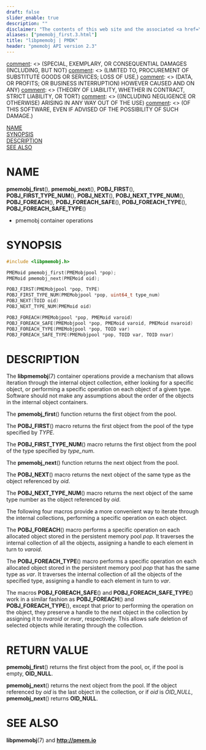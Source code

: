 ```yaml
---
draft: false
slider_enable: true
description: ""
disclaimer: "The contents of this web site and the associated <a href=\"https://github.com/pmem\">GitHub repositories</a> are BSD-licensed open source."
aliases: ["pmemobj_first.3.html"]
title: "libpmemobj | PMDK"
header: "pmemobj API version 2.3"
---
```


[comment]: <> (Copyright 2017-2018, Intel Corporation)

[comment]: <> (Redistribution and use in source and binary forms, with or without)
[comment]: <> (modification, are permitted provided that the following conditions)
[comment]: <> (are met:)
[comment]: <> (    * Redistributions of source code must retain the above copyright)
[comment]: <> (      notice, this list of conditions and the following disclaimer.)
[comment]: <> (    * Redistributions in binary form must reproduce the above copyright)
[comment]: <> (      notice, this list of conditions and the following disclaimer in)
[comment]: <> (      the documentation and/or other materials provided with the)
[comment]: <> (      distribution.)
[comment]: <> (    * Neither the name of the copyright holder nor the names of its)
[comment]: <> (      contributors may be used to endorse or promote products derived)
[comment]: <> (      from this software without specific prior written permission.)

[comment]: <> (THIS SOFTWARE IS PROVIDED BY THE COPYRIGHT HOLDERS AND CONTRIBUTORS)
[comment]: <> ("AS IS" AND ANY EXPRESS OR IMPLIED WARRANTIES, INCLUDING, BUT NOT)
[comment]: <> (LIMITED TO, THE IMPLIED WARRANTIES OF MERCHANTABILITY AND FITNESS FOR)
[comment]: <> (A PARTICULAR PURPOSE ARE DISCLAIMED. IN NO EVENT SHALL THE COPYRIGHT)
[comment]: <> (OWNER OR CONTRIBUTORS BE LIABLE FOR ANY DIRECT, INDIRECT, INCIDENTAL,)
[comment]: <> (SPECIAL, EXEMPLARY, OR CONSEQUENTIAL DAMAGES (INCLUDING, BUT NOT)
[comment]: <> (LIMITED TO, PROCUREMENT OF SUBSTITUTE GOODS OR SERVICES; LOSS OF USE,)
[comment]: <> (DATA, OR PROFITS; OR BUSINESS INTERRUPTION) HOWEVER CAUSED AND ON ANY)
[comment]: <> (THEORY OF LIABILITY, WHETHER IN CONTRACT, STRICT LIABILITY, OR TORT)
[comment]: <> ((INCLUDING NEGLIGENCE OR OTHERWISE) ARISING IN ANY WAY OUT OF THE USE)
[comment]: <> (OF THIS SOFTWARE, EVEN IF ADVISED OF THE POSSIBILITY OF SUCH DAMAGE.)

[comment]: <> (pmemobj_first.3 -- man page for pmemobj container operations)

[NAME](#name)<br />
[SYNOPSIS](#synopsis)<br />
[DESCRIPTION](#description)<br />
[SEE ALSO](#see-also)<br />


# NAME #

**pmemobj_first**(), **pmemobj_next**(),
**POBJ_FIRST**(), **POBJ_FIRST_TYPE_NUM**(),
**POBJ_NEXT**(), **POBJ_NEXT_TYPE_NUM**(),
**POBJ_FOREACH**(), **POBJ_FOREACH_SAFE**(),
**POBJ_FOREACH_TYPE**(), **POBJ_FOREACH_SAFE_TYPE**()
- pmemobj container operations


# SYNOPSIS #

```c
#include <libpmemobj.h>

PMEMoid pmemobj_first(PMEMobjpool *pop);
PMEMoid pmemobj_next(PMEMoid oid);

POBJ_FIRST(PMEMobjpool *pop, TYPE)
POBJ_FIRST_TYPE_NUM(PMEMobjpool *pop, uint64_t type_num)
POBJ_NEXT(TOID oid)
POBJ_NEXT_TYPE_NUM(PMEMoid oid)

POBJ_FOREACH(PMEMobjpool *pop, PMEMoid varoid)
POBJ_FOREACH_SAFE(PMEMobjpool *pop, PMEMoid varoid, PMEMoid nvaroid)
POBJ_FOREACH_TYPE(PMEMobjpool *pop, TOID var)
POBJ_FOREACH_SAFE_TYPE(PMEMobjpool *pop, TOID var, TOID nvar)
```


# DESCRIPTION #

The **libpmemobj**(7) container operations provide a mechanism that allows
iteration through the internal object collection, either looking for a
specific object, or performing a specific operation on each object of a given
type. Software should not make any assumptions about the order of the objects
in the internal object containers.

The **pmemobj_first**() function returns the first object from the pool.

The **POBJ_FIRST**() macro returns the first object from the pool of
the type specified by *TYPE*.

The **POBJ_FIRST_TYPE_NUM**() macro returns the first object from the pool
of the type specified by *type_num*.

The **pmemobj_next**() function returns the next object from the pool.

The **POBJ_NEXT**() macro returns the next object of the same type
as the object referenced by *oid*.

The **POBJ_NEXT_TYPE_NUM**() macro returns the next object of the same type
number as the object referenced by *oid*.

The following four macros provide a more convenient way to iterate through the
internal collections, performing a specific operation on each object.

The **POBJ_FOREACH**() macro performs a specific operation on each allocated
object stored in the persistent memory pool *pop*. It traverses the internal
collection of all the objects, assigning a handle to each element in turn to
*varoid*.

The **POBJ_FOREACH_TYPE**() macro performs a specific operation on each
allocated object stored in the persistent memory pool *pop* that has the same
type as *var*. It traverses the internal collection of all the objects of the
specified type, assigning a handle to each element in turn to *var*.

The macros **POBJ_FOREACH_SAFE**() and **POBJ_FOREACH_SAFE_TYPE**() work in a
similar fashion as **POBJ_FOREACH**() and **POBJ_FOREACH_TYPE**(), except that
prior to performing the operation on the object, they preserve a handle to the
next object in the collection by assigning it to *nvaroid* or *nvar*,
respectively. This allows safe deletion of selected objects while iterating
through the collection.

# RETURN VALUE #

**pmemobj_first**() returns the first object from the pool, or, if the pool
is empty, **OID_NULL**.

**pmemobj_next**() returns the next object from the pool. If the object
referenced by *oid* is the last object in the collection, or if *oid*
is *OID_NULL*, **pmemobj_next**() returns **OID_NULL**.


# SEE ALSO #

**libpmemobj**(7) and **<http://pmem.io>**
